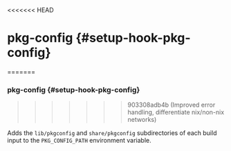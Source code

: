 <<<<<<< HEAD
# pkg-config {#setup-hook-pkg-config}
=======

### pkg-config {#setup-hook-pkg-config}
>>>>>>> 903308adb4b (Improved error handling, differentiate nix/non-nix networks)

Adds the `lib/pkgconfig` and `share/pkgconfig` subdirectories of each build input to the `PKG_CONFIG_PATH` environment variable.
